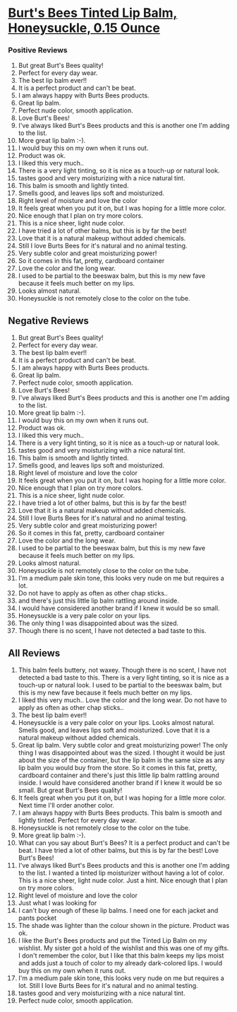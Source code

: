# [Burt&#x27;s Bees Tinted Lip Balm, Honeysuckle, 0.15 Ounce](https://products.checkmycream.com/products/Burt&#x27;s-Bees-Tinted-Lip-Balm-Honeysuckle-0.15-Ounce.html)

### Positive Reviews

<ol>
      <li>But great Burt&#x27;s Bees quality!</li>
      <li>Perfect for every day wear.</li>
      <li>The best lip balm ever!!</li>
      <li>It is a perfect product and can&#x27;t be beat.</li>
      <li>I am always happy with Burts Bees products.  </li>
      <li>Great lip balm.  </li>
      <li>Perfect nude color, smooth application.</li>
      <li>Love Burt&#x27;s Bees!</li>
      <li>I&#x27;ve always liked Burt&#x27;s Bees products and this is another one I&#x27;m adding to the list.</li>
      <li>More great lip balm :-).</li>
      <li>I would buy this on my own when it runs out.</li>
      <li>Product was ok.</li>
      <li>I liked this very much..</li>
      <li>There is a very light tinting, so it is nice as a touch-up or natural look.  </li>
      <li>tastes good and very moisturizing with a nice natural tint.</li>
      <li>This balm is smooth and lightly tinted.  </li>
      <li>Smells good, and leaves lips soft and moisturized.  </li>
      <li>Right level of moisture and love the color</li>
      <li>It feels great when you put it on, but I was hoping for a little more color.  </li>
      <li>Nice enough that I plan on try more colors.</li>
      <li>This is a nice sheer, light nude color.</li>
      <li>I have tried a lot of other balms, but this is by far the best!  </li>
      <li>Love that it is a natural makeup without added chemicals.</li>
      <li>Still I love Burts Bees for it&#x27;s natural and no animal testing.</li>
      <li>Very subtle color and great moisturizing power!  </li>
      <li>So it comes in this fat, pretty, cardboard container</li>
      <li>Love the color and the long wear.</li>
      <li>I used to be partial to the beeswax balm, but this is my new fave because it feels much better on my lips.</li>
      <li>Looks almost natural.  </li>
      <li>Honeysuckle is not remotely close to the color on the tube.</li>
</ol>


<h2>Negative Reviews</h2>
<ol>
<li> But great Burt&#x27;s Bees quality!</li>
<li> Perfect for every day wear.</li>
<li> The best lip balm ever!!</li>
<li> It is a perfect product and can&#x27;t be beat.</li>
<li> I am always happy with Burts Bees products.  </li>
<li> Great lip balm.  </li>
<li> Perfect nude color, smooth application.</li>
<li> Love Burt&#x27;s Bees!</li>
<li> I&#x27;ve always liked Burt&#x27;s Bees products and this is another one I&#x27;m adding to the list.</li>
<li> More great lip balm :-).</li>
<li> I would buy this on my own when it runs out.</li>
<li> Product was ok.</li>
<li> I liked this very much..</li>
<li> There is a very light tinting, so it is nice as a touch-up or natural look.  </li>
<li> tastes good and very moisturizing with a nice natural tint.</li>
<li> This balm is smooth and lightly tinted.  </li>
<li> Smells good, and leaves lips soft and moisturized.  </li>
<li> Right level of moisture and love the color</li>
<li> It feels great when you put it on, but I was hoping for a little more color.  </li>
<li> Nice enough that I plan on try more colors.</li>
<li> This is a nice sheer, light nude color.</li>
<li> I have tried a lot of other balms, but this is by far the best!  </li>
<li> Love that it is a natural makeup without added chemicals.</li>
<li> Still I love Burts Bees for it&#x27;s natural and no animal testing.</li>
<li> Very subtle color and great moisturizing power!  </li>
<li> So it comes in this fat, pretty, cardboard container</li>
<li> Love the color and the long wear.</li>
<li> I used to be partial to the beeswax balm, but this is my new fave because it feels much better on my lips.</li>
<li> Looks almost natural.  </li>
<li> Honeysuckle is not remotely close to the color on the tube.</li>
<li> I&#x27;m a  medium pale skin tone, this looks very nude on me but requires a lot.</li>
<li> Do not have to apply as often as other chap sticks..</li>
<li> and there&#x27;s just this little lip balm rattling around inside.  </li>
<li> I would have considered another brand if I knew it would be so small.  </li>
<li> Honeysuckle is a very pale color on your lips.  </li>
<li> The only thing I was disappointed about was the sized.  </li>
<li> Though there is no scent, I have not detected a bad taste to this.  </li>
</ol>

<h2>All Reviews</h2>

<ol>
    <li> This balm feels buttery, not waxey. Though there is no scent, I have not detected a bad taste to this.  There is a very light tinting, so it is nice as a touch-up or natural look.  I used to be partial to the beeswax balm, but this is my new fave because it feels much better on my lips.</li>
    <li> I liked this very much.. Love the color and the long wear. Do not have to apply as often as other chap sticks..</li>
    <li> The best lip balm ever!!</li>
    <li> Honeysuckle is a very pale color on your lips.  Looks almost natural.  Smells good, and leaves lips soft and moisturized.  Love that it is a natural makeup without added chemicals.</li>
    <li> Great lip balm.  Very subtle color and great moisturizing power!  The only thing I was disappointed about was the sized.  I thought it would be just about the size of the container, but the lip balm is the same size as any lip balm you would buy from the store.  So it comes in this fat, pretty, cardboard container and there&#x27;s just this little lip balm rattling around inside.  I would have considered another brand if I knew it would be so small.  But great Burt&#x27;s Bees quality!</li>
    <li> It feels great when you put it on, but I was hoping for a little more color.  Next time I&#x27;ll order another color.</li>
    <li> I am always happy with Burts Bees products.  This balm is smooth and lightly tinted.  Perfect for every day wear.</li>
    <li> Honeysuckle is not remotely close to the color on the tube.</li>
    <li> More great lip balm :-).</li>
    <li> What can you say about Burt&#x27;s Bees?  It is a perfect product and can&#x27;t be beat. I have tried a lot of other balms, but this is by far the best!  Love Burt&#x27;s Bees!</li>
    <li> I&#x27;ve always liked Burt&#x27;s Bees products and this is another one I&#x27;m adding to the list. I wanted a tinted lip moisturizer without having a lot of color. This is a nice sheer, light nude color. Just a hint. Nice enough that I plan on try more colors.</li>
    <li> Right level of moisture and love the color</li>
    <li> Just what I was looking for</li>
    <li> I can&#x27;t buy enough of these lip balms.  I need one for each jacket and pants pocket</li>
    <li> The shade was lighter than the colour shown in the picture. Product was ok.</li>
    <li> I like the Burt&#x27;s Bees products and put the Tinted Lip Balm on my wishlist. My sister got a hold of the wishlist and this was one of my gifts. I don&#x27;t remember the color, but I like that this balm keeps my lips moist and adds just a touch of color to my already dark-colored lips.  I would buy this on my own when it runs out.</li>
    <li> I&#x27;m a  medium pale skin tone, this looks very nude on me but requires a lot. Still I love Burts Bees for it&#x27;s natural and no animal testing.</li>
    <li> tastes good and very moisturizing with a nice natural tint.</li>
    <li> Perfect nude color, smooth application.</li>
</ol>




